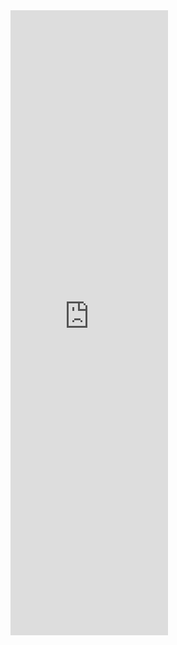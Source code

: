 <iframe width="50%" height="1000px" src="https://www.youtube.com/embed/auf5RljQ4NE" frameborder="0" allowfullscreen></iframe>

